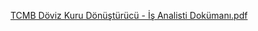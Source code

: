 [TCMB Döviz Kuru Dönüştürücü - İş Analisti Dokümanı.pdf](https://github.com/user-attachments/files/20527532/TCMB.Doviz.Kuru.Donusturucu.-.Is.Analisti.Dokumani.pdf)
